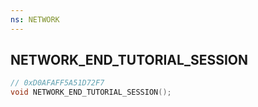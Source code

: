 ```yaml
---
ns: NETWORK
---
```

## NETWORK_END_TUTORIAL_SESSION

```c
// 0xD0AFAFF5A51D72F7
void NETWORK_END_TUTORIAL_SESSION();
```

